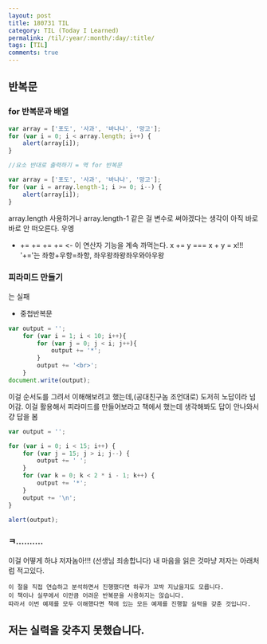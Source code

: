 ```yaml
---
layout: post
title: 180731 TIL
category: TIL (Today I Learned)
permalink: /til/:year/:month/:day/:title/
tags: [TIL]
comments: true
---
```


## 반복문

### for 반복문과 배열
```javascript
var array = ['포도', '사과', '바나나', '망고'];
for (var i = 0; i < array.length; i++) {
    alert(array[i]);
}

//요소 반대로 출력하기 = 역 for 반복문

var array = ['포도', '사과', '바나나', '망고'];
for (var i = array.length-1; i >= 0; i--) {
    alert(array[i]);
}
```

array.length 사용하거나 array.length-1 같은 걸 변수로 써야겠다는 생각이 아직 바로바로 안 떠오른다. 우엥

- += += +=
+= <- 이 연산자 기능을 계속 까먹는다.
x += y   ===  x + y = x!!! '+='는 좌항+우항=좌항, 좌우왕좌왕좌우와아우왕

### 피라미드 만들기
는 실패

- 중첩반복문
```javascript
var output = '';
	for (var i = 1; i < 10; i++){
		for (var j = 0; j < i; j++){
			output += '*';
        }
		output += '<br>';
    }
document.write(output);
```
이걸 순서도를 그려서 이해해보려고 했는데,(공대친구놈 조언대로)
도저히 노답이라 넘어감.
이걸 활용해서 피라미드를 만들어보라고 책에서 했는데 생각해봐도 답이 안나와서 걍 답을 봄

```javascript
var output = '';

for (var i = 0; i < 15; i++) {
    for (var j = 15; j > i; j--) {
        output += ' ';
    }
    for (var k = 0; k < 2 * i - 1; k++) {
        output += '*';
    }
    output += '\n';
}

alert(output);
```

### ㅋ..........
이걸 어떻게 하냐 저자놈아!!! (선생님 죄송합니다)
내 마음을 읽은 것마냥 저자는 아래처럼 적고있다.

```text
이 절을 직접 연습하고 분석하면서 진행했다면 하루가 꼬박 지났을지도 모릅니다.
이 책이나 실무에서 이만큼 어려운 반복문을 사용하지는 않습니다.
따라서 이번 예제를 모두 이해했다면 책에 있는 모든 예제를 진행할 실력을 갖춘 것입니다.
```

## 저는 실력을 갖추지 못했습니다.


